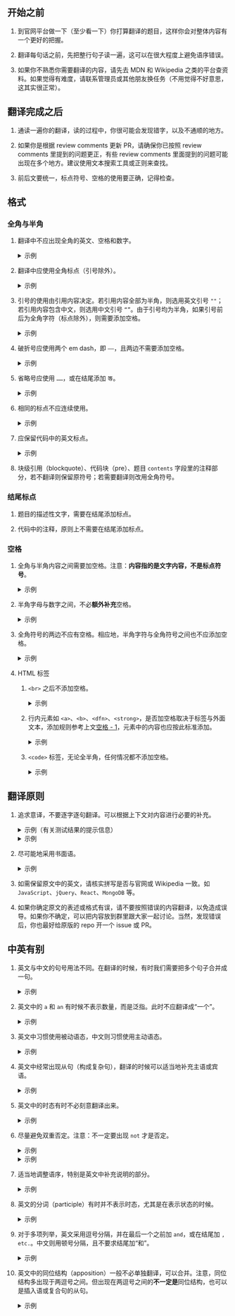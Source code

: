 ## 开始之前
1. 到官网平台做一下（至少看一下）你打算翻译的题目，这样你会对整体内容有一个更好的把握。

2. 翻译每句话之前，先把整行句子读一遍，这可以在很大程度上避免语序错误。

3. 如果你不熟悉你需要翻译的内容，请先去 MDN 和 Wikipedia 之类的平台查资料。如果觉得有难度，请联系管理员或其他朋友换任务（不用觉得不好意思，这其实很正常）。

## 翻译完成之后
1. 通读一遍你的翻译，读的过程中，你很可能会发现错字，以及不通顺的地方。

2. 如果你是根据 review comments 更新 PR，请确保你已按照 review comments 里提到的问题更正，有些 review comments 里面提到的问题可能出现在多个地方。建议使用文本搜索工具或正则来查找。

3. 前后文要统一，标点符号、空格的使用要正确，记得检查。

## 格式
### 全角与半角
1. 翻译中不应出现全角的英文、空格和数字。

    <details><summary>示例</summary>

    :smiley: `现在我们开始学习 CSS`  
    :slightly_frowning_face: `现在我们开始学习　CSS`  
    :slightly_frowning_face: `现在我们开始学习ＣＳＳ`  

    </details>

2. 翻译中应使用全角标点（引号除外）。

    <details><summary>示例</summary>

    :smiley: `我们需要写一个函数，让它返回这两个数字间所有数字（包含这两个数字）的总和。`  
    :slightly_frowning_face: `我们需要写一个函数,让它返回这两个数字间所有数字(包含这两个数字)的总和.`  

    </details>

3. 引号的使用由引用内容决定。若引用内容全部为半角，则选用英文引号 `""`；若引用内容包含中文，则选用中文引号 `“”`。由于引号均为半角，如果引号前后为全角字符（标点除外），则需要添加空格。

    <details><summary>示例</summary>

    :smiley: `请使用 “弹性盒子”（flexbox）调整元素的布局。`  
    :smiley: `在 package.json 文件中应该有 "mongodb" 依赖`  
    :slightly_frowning_face: `请使用"弹性盒子"（flexbox）调整元素的布局。`  

    </details>

4. 破折号应使用两个 em dash，即 `——`，且两边不需要添加空格。

    <details><summary>示例</summary>

    :smiley: `有一种更好的方法——使用<code>repeat</code>。`  
    :slightly_frowning_face: `有一种更好的方法 —— 使用<code>repeat</code>。`  
    :slightly_frowning_face: `有一种更好的方法————使用<code>repeat</code>。`  

    </details>

5. 省略号应使用 `……`，或在结尾添加 `等`。

    <details><summary>示例</summary>

    :smiley: `前端开发的相关技术很多，比如 HTML、CSS、JavaScript……`  
    :smiley: `前端开发的相关技术很多，比如 HTML、CSS、JavaScript 等`  

    </details>

6. 相同的标点不应连续使用。

    <details><summary>示例</summary>

    :smiley: `今天真开心！`  
    :slightly_frowning_face: `今天真开心！！！`  

    </details>

7. 应保留代码中的英文标点。

    <details><summary>示例</summary>

    :smiley: `使用<code>Math.min()</code>来获取两数中较小的数。`  
    :slightly_frowning_face: `使用<code>Math。min（）</code>来获取两数中较小的数。`  

    </details>

8. 块级引用（blockquote）、代码块（pre）、题目 `contents` 字段里的注释部分，若不翻译则保留原符号；若需要翻译则改用全角符号。

### 结尾标点
1. 题目的描述性文字，需要在结尾添加标点。

2. 代码中的注释，原则上不需要在结尾添加标点。

### 空格
1. 全角与半角内容之间需要加空格。注意：**内容指的是文字内容，不是标点符号**。

    <details><summary>示例</summary>

    :smiley: `为下列项目添加 CSS 属性`  
    :smiley: `返回值是一个长度为 2 的数组`  
    :slightly_frowning_face: `JavaScript是一种语言`  

    </details>

2. 半角字母与数字之间，不必**额外补充**空格。

    <details><summary>示例</summary>

    :smiley: `CSS3`  
    :slightly_frowning_face: `CSS 3`  

    </details>

3. 全角符号的两边不应有空格。相应地，半角字符与全角符号之间也不应添加空格。

    <details><summary>示例</summary>

    :smiley: `它接收一个查询的 document（一个 JSON 对象）作为参数。`  
    :smiley: `使用弹性盒子（flexbox）`  
    :slightly_frowning_face: `使用弹性盒子（ flexbox ）`  
    :slightly_frowning_face: `它的值应为 10 。`  

    </details>

4. HTML 标签
    1. `<br>` 之后不添加空格。

        <details><summary>示例</summary>

        :smiley: `注意<br>以下代码……`  

        </details>

    2. 行内元素如 `<a>`、`<b>`、`<dfn>`、`<strong>`，是否加空格取决于标签与外面文本，添加规则参考上文[空格 - 1](#空格)，元素中的内容也应按此标准添加。

        <details><summary>示例</summary>

        :smiley: `请参考 <a href='xxx'>Mongoose 文档</a>获取帮助。`  
        :slightly_frowning_face: `父级元素叫做<dfn>container</dfn>`  

        </details>

    3. `<code>` 标签，无论全半角，任何情况都不添加空格。

        <details><summary>示例</summary>

        :smiley: `使用<code>mongoose.connect</code>命令来连接数据库。`  

        </details>

## 翻译原则
1. 追求意译，不要逐字逐句翻译。可以根据上下文对内容进行必要的补充。

    <details><summary>示例（有关测试结果的提示信息）</summary>
    原文：`You can return the array with its elements in any order.`

    :slightly_frowning_face: `你可以返回一个数组，这个数组中的元素顺序无所谓`  
    :slightly_frowning_face: `你可以返回一个元素有任意顺序的数组`  
    :smiley: `返回数组中的元素顺序不会影响测试结果`  

    </details>

    <details><summary>示例</summary>
    原文：`JavaScript is important, well, you know.`

    :slightly_frowning_face: `JavaScript 很重要，那么，你知道的。`  
    :smiley: `你知道的，JavaScript 很重要。`  
    :smiley: `JavaScript 很重要，你懂的。`  

    </details>

2. 尽可能地采用书面语。

    <details><summary>示例</summary>
    原文：`Learning JavaScript is fun!`

    :slightly_frowning_face: `学 JavaScript 真的太好玩儿了！`  
    :smiley: `学 JavaScript 很有趣！`  

    </details>

3. 如需保留原文中的英文，请核实拼写是否与官网或 Wikipedia 一致。如 `JavaScript`、`jQuery`、`React`、`MongoDB` 等。

4. 如果你确定原文的表述或格式有误，请不要按照错误的内容翻译，以免造成误导。如果你不确定，可以把内容放到群里跟大家一起讨论。当然，发现错误后，你也最好给原版的 repo 开一个 issue 或 PR。

## 中英有别
1. 英文与中文的句号用法不同。在翻译的时候，有时我们需要把多个句子合并成一句。

    <details><summary>示例</summary>
    原文：`JavaScript is a high-level, interpreted programming language. It is a language which is also characterized as dynamic and weakly typed.`

    :slightly_frowning_face: `JavaScript 是一种高级、解释型的编程语言。它有动态和弱类型的特点。`  
    :smiley: `JavaScript 是一种动态、弱类型、解释型的高级编程语言。`  

    </details>

2. 英文中的 `a` 和 `an` 有时候不表示数量，而是泛指。此时不应翻译成“一个”。

    <details><summary>示例</summary>
    原文：`Use CSS to position an element in a flexible way.`

    :slightly_frowning_face: `以一种灵活的方式使用 CSS 去布局一个元素。`  
    :smiley: `灵活地使用 CSS 布局元素。`  

    </details>

3. 英文中习惯使用被动语态，中文则习惯使用主动语态。

    <details><summary>示例</summary>
    原文：`The direction that child items are arranged is called the main axis.`

    :slightly_frowning_face: `子元素排列的方向被称为主轴。`  
    :smiley: `子元素排列的方向叫做主轴。`  

    </details>

4. 英文中经常出现从句（构成复杂句），翻译的时候可以适当地补充主语或宾语。

    <details><summary>示例</summary>
    原文：`Media Queries are a new technique introduced in CSS3 that change the presentation of content based on different viewport sizes.`

    :slightly_frowning_face: `媒体查询是 CSS3 中引入的一项可以根据不同的可视窗口大小来显示不同布局的新技术。`  
    :smiley: `媒体查询是 CSS3 中引入的一项新技术，它可以根据不同的可视窗口大小来调整页面布局。`  

    </details>

5. 英文中的时态有时不必刻意翻译出来。

    <details><summary>示例</summary>
    原文：`The lowest number will not always come first.`

    :slightly_frowning_face: `最小的数将不会总是出现在数组的第一个元素。`  
    :smiley: `较小数不一定总是出现在数组的第一个元素。`  

    </details>

6. 尽量避免双重否定。注意：不一定要出现 `not` 才是否定。

    <details><summary>示例</summary>
    原文：`There isn't no other way.`

    :slightly_frowning_face: `并不是没有其他办法。`  
    :smiley: `总会有其他办法的。`  

    </details>

    <details><summary>示例</summary>
    原文：`Few people would not like to do it.`

    :slightly_frowning_face: `一些人会不愿意做这件事。`  
    :slightly_frowning_face: `很少有人会不愿意做这件事。`  
    :smiley: `大部分人都愿意做这件事。`  

    </details>

7. 适当地调整语序，特别是英文中补充说明的部分。

    <details><summary>示例</summary>
    原文：`HTML and CSS, constructs the web page together with JavaScript.`

    :slightly_frowning_face: `HTML 和 CSS，一起构成了页面，与 JavaScript 一起。`  
    :smiley: `HTML、CSS 与 JavaScript 一同构成页面。`  

    </details>

8. 英文的分词（participle）有时并不表示时态，尤其是在表示状态的时候。

    <details><summary>示例</summary>
    原文：`Once done, you may continue to the next challenge.`

    :slightly_frowning_face: `当现在的挑战被完成了，你就可以继续做下一个了。`  
    :smiley: `完成当前的挑战之后，你就可以继续做下一个了。`  

    </details>

9. 对于多项列举，英文采用逗号分隔，并在最后一个之前加 `and`，或在结尾加 `, etc.`。中文则用顿号分隔，且不要求结尾加“和”。

    <details><summary>示例</summary>
    原文：`HTML, CSS and JavaScript are fundamental knowledge for web developers.`

    :slightly_frowning_face: `HTML，CSS 和 JavaScript 是前端开发的基础。`  
    :smiley: `HTML、CSS、JavaScript 是前端开发的基础。`  

    </details>

10. 英文中的同位结构（apposition）一般不必单独翻译，可以合并。注意，同位结构多出现于两逗号之间。但出现在两逗号之间的**不一定是**同位结构，也可以是插入语或复合句的从句。

    <details><summary>示例</summary>
    原文：`My instructor, John, is a nice guy.`

    :slightly_frowning_face: `我的导师，约翰，是个好人。`  
    :smiley: `我的导师约翰是个好人。`  


    </details>


